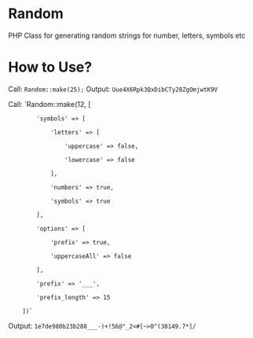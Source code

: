# Random
PHP Class for generating random strings for number, letters, symbols etc


# How to Use? #


Call: `Random::make(25);`
Output: `Uue4X6Rpk3QxDibCTy28ZgOmjwtK9V`

Call: `Random::make(12, [

	        'symbols' => [
		
	            'letters' => [
		    
	                'uppercase' => false,
			
	                'lowercase' => false
			
	            ],
		    
	            'numbers' => true,
		    
	            'symbols' => true
		    
	        ],
		
	        'options' => [
		
	            'prefix' => true,
		    
	            'uppercaseAll' => false
		    
	        ],
		
	        'prefix' => '___',
		
	        'prefix_length' => 15
		
	    ])`

Output: `1e7de980b23b288___-)+!56@"_2<#[~>0^(38149.7*]/`
      
